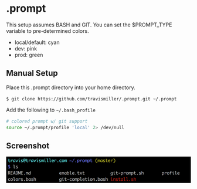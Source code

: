 .prompt
=======

This setup assumes BASH and GIT. You can set the $PROMPT_TYPE variable to
pre-determined colors.

- local/default: cyan
- dev: pink
- prod: green

Manual Setup
------------

Place this .prompt directory into your home directory.

```console
$ git clone https://github.com/travismiller/.prompt.git ~/.prompt
```

Add the following to `~/.bash_profile`

```bash
# colored prompt w/ git support
source ~/.prompt/profile 'local' 2> /dev/null
```

Screenshot
----------

![.prompt Screenshot](/screenshot.png?raw=true ".prompt Screenshot")
